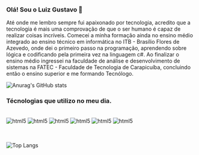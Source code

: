 ### Olá! Sou o Luiz Gustavo 👋
Até onde me lembro sempre fui apaixonado por tecnologia, acredito que a tecnologia é mais uma comprovação de que o ser humano é capaz de realizar coisas incríveis. Comecei a minha formação ainda no ensino médio integrado ao ensino técnico em informática no ITB - Brasílio Flores de Azevedo, onde dei o primeiro passo na programação, aprendendo sobre lógica e codificando pela primeira vez na linguagem c#. Ao finalizar o ensino médio ingressei na faculdade de análise e desenvolvimento de sistemas na FATEC - Faculdade de Tecnologia de Carapicuíba, concluindo então o ensino superior e me formando Tecnólogo.

![Anurag's GitHub stats](https://github-readme-stats.vercel.app/api?username=LuizDionizio&show_icons=true&theme=radical)

### Técnologias que utilizo no meu dia.

<div style="display: inline-block"><br/>
  <img align="center" alt="html5" src="https://img.shields.io/badge/HTML5-E34F26?style=for-the-badge&logo=html5&logoColor=white"/>
  <img align="center" alt="html5" src="https://img.shields.io/badge/CSS3-1572B6?style=for-the-badge&logo=css3&logoColor=white"/>
  <img align="center" alt="html5" src="https://img.shields.io/badge/JavaScript-323330?style=for-the-badge&logo=javascript&logoColor=F7DF1E"/>
  <img align="center" alt="html5" src="https://img.shields.io/badge/Python-14354C?style=for-the-badge&logo=python&logoColor=white"/>
  <img align="center" alt="html5" src="https://img.shields.io/badge/MongoDB-4EA94B?style=for-the-badge&logo=mongodb&logoColor=white"/>
  <img align="center" alt="html5" src="https://img.shields.io/badge/Microsoft_SQL_Server-CC2927?style=for-the-badge&logo=microsoft-sql-server&logoColor=white"/>
</div>

<br><br>
![Top Langs](https://github-readme-stats.vercel.app/api/top-langs/?username=LuizDionizio&langs_count=8)

